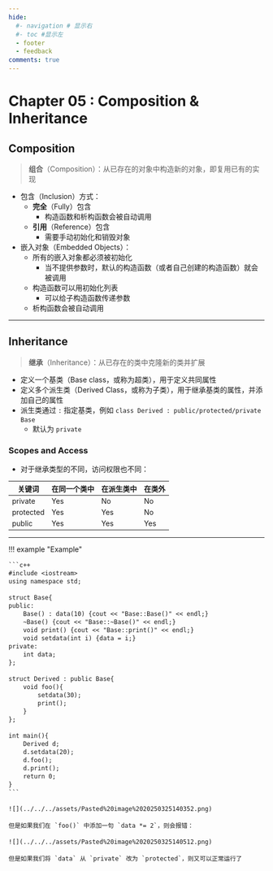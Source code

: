 ```yaml
---
hide:
  #- navigation # 显示右
  #- toc #显示左
  - footer
  - feedback
comments: true
--- 
```


# Chapter 05 : Composition & Inheritance

## Composition

> **组合**（Composition）：从已存在的对象中构造新的对象，即复用已有的实现

- 包含（Inclusion）方式：
    - **完全**（Fully）包含
        - 构造函数和析构函数会被自动调用
    - **引用**（Reference）包含
        - 需要手动初始化和销毁对象
- 嵌入对象（Embedded Objects）：
    - 所有的嵌入对象都必须被初始化
        - 当不提供参数时，默认的构造函数（或者自己创建的构造函数）就会被调用
    - 构造函数可以用初始化列表
	    - 可以给子构造函数传递参数
    - 析构函数会被自动调用
***
## Inheritance

> **继承**（Inheritance）：从已存在的类中克隆新的类并扩展

- 定义一个基类（Base class，或称为超类），用于定义共同属性
- 定义多个派生类（Derived Class，或称为子类），用于继承基类的属性，并添加自己的属性
- 派生类通过 `:` 指定基类，例如 `class Derived : public/protected/private Base`
	- 默认为 `private`

### Scopes and Access

- 对于继承类型的不同，访问权限也不同：

| 关键词       | 在同一个类中 | 在派生类中 | 在类外 |
| --------- | ------ | ----- | --- |
| private   | Yes    | No    | No  |
| protected | Yes    | Yes   | No  |
| public    | Yes    | Yes   | Yes |

***
!!! example "Example"

	```c++
	#include <iostream>
	using namespace std;
	
	struct Base{
	public:
	    Base() : data(10) {cout << "Base::Base()" << endl;}
	    ~Base() {cout << "Base::~Base()" << endl;}
	    void print() {cout << "Base::print()" << endl;}
	    void setdata(int i) {data = i;}
	private:
	    int data;
	};
	
	struct Derived : public Base{
	    void foo(){
	        setdata(30);
	        print();
	    }
	};
	    
	int main(){
	    Derived d;
	    d.setdata(20);
	    d.foo();
	    d.print();
	    return 0;
	}
	```
	
	![](../../../assets/Pasted%20image%2020250325140352.png)
	
	但是如果我们在 `foo()` 中添加一句 `data *= 2`，则会报错：
	
	![](../../../assets/Pasted%20image%2020250325140512.png)
	
	但是如果我们将 `data` 从 `private` 改为 `protected`，则又可以正常运行了
